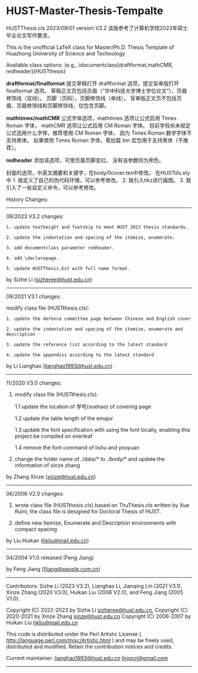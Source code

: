 # HUST-Master-Thesis-Tempalte

HUSTThesis.cls 2023/09/01 version V3.2
该版参考了计算机学院2023年硕士毕业论文写作要求。

This is the unofficial LaTeX class for Master/Ph.D. Thesis Template of Huazhong University of Science and Technology

Available class options:
(e.g., \documentclass[draftformat,mathCMR, redheader]{HUSTthesis}

**draftformat/finalformat**
    提交草稿打开 draftformat 选项，提交盲审版打开 finalformat 选项。
    草稿正文页包括页眉（“华中科技大学博士学位论文”），页眉修饰线（双线）。
    页脚（页码），页脚修饰线（单线）。
    盲审版正文页不包括页眉、页眉修饰线和页脚修饰线，仅包含页脚。

**mathtimes/mathCMR**
    公式字体选项，mathtimes 选项让公式启用 Times Roman 字体，
    mathCMR 选项让公式启用 CM Roman 字体。
    目前学校尚未规定公式选用什么字体，推荐使用 CM Roman 字体，
    因为 Times Roman 数学字体不支持黑体。
    如果使用 Times Roman 字体，需加载 bm 宏包用于支持黑体（不推荐）。

**redheader**
    添加该选项，可使页眉页脚变红。
    没有该参数则为黑色。

封面的选项，中英文摘要和关键字，在body/0cover.tex中修改。
在HUSTtils.sty中
    1. 我定义了自己的伪代码环境，可以参考修改。
    2. 我引入tikz进行画图。
    3. 我引入了一些自定义命令，可以参考修改。


History Changes:
*******
09/2023 V3.2 changes:

    1. update textheight and footskip to meet HUST 2023 thesis standards.

    2. update the indentation and spacing of the itemize, enumerate. 

    3. add documentclass parameter redheader. 

    4. add \declarepage.

    5. update HUSTThesis.bst with full name format.

by Sizhe Li (sizheree@hust.edu.cn)

*******
09/2021 V3.1 changes:

modify class file (HUSTthesis.cls):

    1. update the defence committee page between Chinese and English cover

    2. update the indentation and spacing of the itemize, enumerate and description

    3. update the reference list according to the latest standard

    4. update the appendixs according to the latest standard

 by Li Lianghao (lianghao1993@hust.edu.cn)

*******
11/2020 V3.0 changes:
1. modify class file (HUSTthesis.cls):

    1.1 update the location of 学号(xuehao) of covering page

    1.2 update the table length of the emajor

    1.3 update the font specification with using the font locally, enabling this project be compiled on overleaf

    1.4 remove the font command of lishu and youyuan

2. change the folder name of ./data/* to ./body/* and update the information of xinze zhang

 by Zhang Xinze (xinze@hust.edu.cn)
 
 *******

 06/2006 V2.0 changes:

 1. wrote class file (HUSTthesis.cls) based on ThuThesis.cls written by
    Xue Ruini, the class file is designed for Doctoral Thesis of HUST.

 2. define new Itemize, Enumerate and Description environments with compact spacing

 by Liu Huikan (hkliu@mail.edu.cn)

*******

 04/2004 V1.0 released (Feng Jiang)


 by Feng Jiang (fjiang@people.com.cn)


**********************************************************************
Contributors: Sizhe Li (2023 V3.2), Lianghao Li, Jianqing Lin (2021 V3.1), Xinze Zhang (2020 V3.0), Huikan Liu (2006 V2.0), and Feng Jiang (2005 V1.0). 

Copyright (C) 2022-2023 by  Sizhe Li <sizheree@hust.edu.cn>,
Copyright (C) 2020-2021 by Xinze Zhang <xinze@hust.edu.cn>
Copyright (C) 2006-2007 by Huikan Liu <hkliu@mail.edu.cn>

This code is distributed under the Perl Artistic License
( http://language.perl.com/misc/Artistic.html )
and may be freely used, distributed and modified.
Retain the contribution notices and credits.

Current maintainer: 
lianghao1993@hust.edu.cn
linjqcn@gmail.com
**********************************************************************